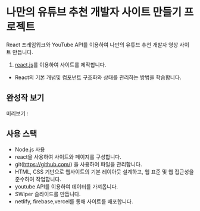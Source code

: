 # 나만의 유튜브 추천 개발자 사이트 만들기 프로젝트

React 프레임워크와 YouTube API를 이용하여  나만의 유튜브 추천 개발자 영상 사이트 만듭니다.  


1. [react.js](https://github.com/webstoryboy/port2023-react)를 이용하여 사이트를 제작합니다.

- React의 기본 개념및 컴포넌트 구조화와 상태를 관리하는 방법을 학습합니다.



## 완성작 보기

미리보기 :

## 사용 스택
- Node.js 사용
- react을 사용하여 사이트와 페이지를 구성합니다.
- git(https://github.com/) 을 사용하여 파일을 관리합니다.
- HTML, CSS 기반으로 웹사이트의 기본 레이아웃 설계하고, 웹 표준 및 웹 접근성을 준수하여 작업합니다.
- youtube API를 이용하여 데이터를 가져옵니다.
- SWiper 슬라이드를 만듭니다.
- netlify, firebase,vercel를 통해 사이트를 배포합니다.

